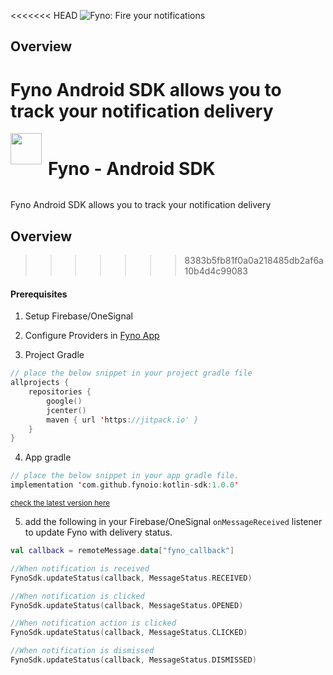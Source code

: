 <<<<<<< HEAD
![Fyno: Fire your notifications](https://media-exp1.licdn.com/dms/image/D561BAQGlc_gJy29kQA/company-background_10000/0/1660044270257?e=1670940000&v=beta&t=Hxq_mWNsivmJ1j0FZZvvHhwQtXvQSrhEMQ2BPMpPYVU)
## Overview
Fyno Android SDK allows you to track your notification delivery
=======
<div style="display: flex;gap:10px"><img src="https://app.dev.fyno.io/images/fyno-logo.svg" width="50"><h1> Fyno - Android SDK</h1></div>

Fyno Android SDK allows you to track your notification delivery
## Overview
>>>>>>> 8383b5fb81f0a0a218485db2af6a10b4d4c99083
#### Prerequisites
1. Setup Firebase/OneSignal 

2. Configure Providers in [Fyno App](https://app.fyno.io/)

3. Project Gradle
```kotlin
// place the below snippet in your project gradle file
allprojects {
    repositories {
        google()
        jcenter()
        maven { url 'https://jitpack.io' }
    }
}
```
4. App gradle 
```kotlin
// place the below snippet in your app gradle file. 
implementation 'com.github.fynoio:kotlin-sdk:1.0.0'
```
<sup>[check the latest version here](https://jitpack.io/#fynoio/kotlin-sdk)</sup>

5. add the following in your Firebase/OneSignal ```onMessageReceived``` listener to update Fyno with delivery status.
```kotlin
val callback = remoteMessage.data["fyno_callback"]

//When notification is received
FynoSdk.updateStatus(callback, MessageStatus.RECEIVED)

//When notification is clicked
FynoSdk.updateStatus(callback, MessageStatus.OPENED)

//When notification action is clicked
FynoSdk.updateStatus(callback, MessageStatus.CLICKED)

//When notification is dismissed
FynoSdk.updateStatus(callback, MessageStatus.DISMISSED)

```
